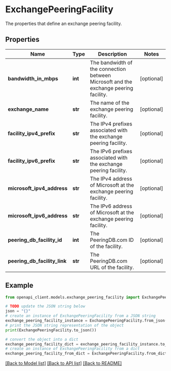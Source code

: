 # ExchangePeeringFacility

The properties that define an exchange peering facility.

## Properties

Name | Type | Description | Notes
------------ | ------------- | ------------- | -------------
**bandwidth_in_mbps** | **int** | The bandwidth of the connection between Microsoft and the exchange peering facility. | [optional] 
**exchange_name** | **str** | The name of the exchange peering facility. | [optional] 
**facility_ipv4_prefix** | **str** | The IPv4 prefixes associated with the exchange peering facility. | [optional] 
**facility_ipv6_prefix** | **str** | The IPv6 prefixes associated with the exchange peering facility. | [optional] 
**microsoft_ipv4_address** | **str** | The IPv4 address of Microsoft at the exchange peering facility. | [optional] 
**microsoft_ipv6_address** | **str** | The IPv6 address of Microsoft at the exchange peering facility. | [optional] 
**peering_db_facility_id** | **int** | The PeeringDB.com ID of the facility. | [optional] 
**peering_db_facility_link** | **str** | The PeeringDB.com URL of the facility. | [optional] 

## Example

```python
from openapi_client.models.exchange_peering_facility import ExchangePeeringFacility

# TODO update the JSON string below
json = "{}"
# create an instance of ExchangePeeringFacility from a JSON string
exchange_peering_facility_instance = ExchangePeeringFacility.from_json(json)
# print the JSON string representation of the object
print(ExchangePeeringFacility.to_json())

# convert the object into a dict
exchange_peering_facility_dict = exchange_peering_facility_instance.to_dict()
# create an instance of ExchangePeeringFacility from a dict
exchange_peering_facility_from_dict = ExchangePeeringFacility.from_dict(exchange_peering_facility_dict)
```
[[Back to Model list]](../README.md#documentation-for-models) [[Back to API list]](../README.md#documentation-for-api-endpoints) [[Back to README]](../README.md)


